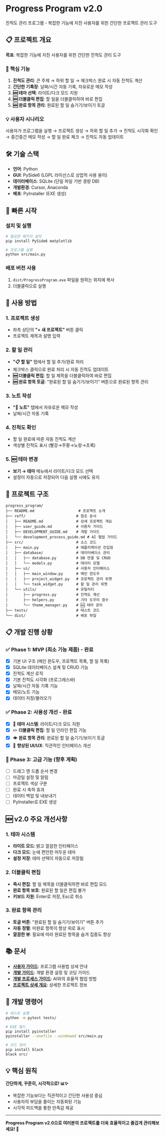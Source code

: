 # Progress Program v2.0
진척도 관리 프로그램 - 복잡한 기능에 지친 사용자를 위한 간단한 프로젝트 관리 도구

## 📋 프로젝트 개요

**목표**: 복잡한 기능에 지친 사용자를 위한 간단한 진척도 관리 도구

### 🎯 핵심 기능
1. **진척도 관리**: 큰 주제 → 하위 할 일 → 체크박스 완료 시 자동 진척도 계산
2. **간단한 기록장**: 날짜/시간 자동 기록, 자유로운 메모 작성
3. **🆕 테마 선택**: 라이트/다크 모드 지원
4. **🆕 더블클릭 편집**: 할 일을 더블클릭하여 바로 편집
5. **🆕 완료 항목 관리**: 완료된 할 일 숨기기/보이기 토글

### 💡 사용자 시나리오
사용자가 프로그램을 실행 → 프로젝트 생성 → 하위 할 일 추가 → 진척도 시각화 확인 → 중간중간 메모 작성 → 할 일 완료 체크 → 진척도 자동 업데이트

## 🛠 기술 스택

- **언어**: Python
- **GUI**: PySide6 (LGPL 라이선스로 상업적 사용 용이)
- **데이터베이스**: SQLite (단일 파일 기반 경량 DB)
- **개발환경**: Cursor, Anaconda
- **배포**: PyInstaller (EXE 생성)

## 🚀 빠른 시작

### 설치 및 실행
```bash
# 필요한 패키지 설치
pip install PySide6 matplotlib

# 프로그램 실행
python src/main.py
```

### 배포 버전 사용
1. `dist/ProgressProgram.exe` 파일을 원하는 위치에 복사
2. 더블클릭으로 실행

## 📖 사용 방법

### 1. 프로젝트 생성
- 좌측 상단의 **"+ 새 프로젝트"** 버튼 클릭
- 프로젝트 제목과 설명 입력

### 2. 할 일 관리
- **"📋 할 일"** 탭에서 할 일 추가/완료 처리
- 체크박스 클릭으로 완료 처리 시 자동 진척도 업데이트
- **🆕 더블클릭 편집**: 할 일 제목을 더블클릭하여 바로 편집
- **🆕 완료 항목 토글**: "완료된 할 일 숨기기/보이기" 버튼으로 완료된 항목 관리

### 3. 노트 작성
- **"📝 노트"** 탭에서 자유로운 메모 작성
- 날짜/시간 자동 기록

### 4. 진척도 확인
- 할 일 완료에 따른 자동 진척도 계산
- 색상별 진척도 표시 (빨강→주황→노랑→초록)

### 5. 🆕 테마 변경
- **보기 → 테마** 메뉴에서 라이트/다크 모드 선택
- 설정이 자동으로 저장되어 다음 실행 시에도 유지

## 📁 프로젝트 구조

```
progress_program/
├── README.md                    # 프로젝트 소개
├── reff/                       # 참조 문서
│   ├── README.md               # 상세 프로젝트 개요
│   ├── user_guide.md           # 사용자 가이드
│   ├── DEVELOPMENT_GUIDE.md    # 개발 가이드
│   └── development_process_guide.md # AI 협업 가이드
├── src/                        # 소스 코드
│   ├── main.py                 # 애플리케이션 진입점
│   ├── database/               # 데이터베이스 관리
│   │   ├── database.py         # DB 연결 및 CRUD
│   │   └── models.py           # 데이터 모델
│   ├── ui/                     # 사용자 인터페이스
│   │   ├── main_window.py      # 메인 윈도우
│   │   ├── project_widget.py   # 프로젝트 관리 위젯
│   │   └── task_widget.py      # 할 일 관리 위젯
│   └── utils/                  # 유틸리티
│       ├── progress.py         # 진척도 계산
│       ├── helpers.py          # 기타 도우미 함수
│       └── theme_manager.py    # 🆕 테마 관리
├── tests/                      # 테스트 코드
└── dist/                       # 배포 파일
```

## 📋 개발 진행 상황

### ✅ Phase 1: MVP (최소 기능 제품) - 완료
- [x] 기본 UI 구조 (메인 윈도우, 프로젝트 목록, 할 일 목록)
- [x] SQLite 데이터베이스 설계 및 CRUD 기능
- [x] 진척도 계산 로직
- [x] 기본 진척도 시각화 (프로그레스바)
- [x] 날짜/시간 자동 기록 기능
- [x] 메모/노트 기능
- [x] 데이터 저장/불러오기

### ✅ Phase 2: 사용성 개선 - 완료
- [x] 🎨 **테마 시스템**: 라이트/다크 모드 지원
- [x] ✏️ **더블클릭 편집**: 할 일 인라인 편집 기능
- [x] 👁️ **완료 항목 관리**: 완료된 할 일 숨기기/보이기 토글
- [x] 🎯 **향상된 UI/UX**: 직관적인 인터페이스 개선

### 🔄 Phase 3: 고급 기능 (향후 계획)
- [ ] 드래그 앤 드롭 순서 변경
- [ ] 마감일 설정 및 알림
- [ ] 프로젝트 색상 구분
- [ ] 완료 시 축하 효과
- [ ] 데이터 백업 및 내보내기
- [ ] PyInstaller로 EXE 생성

## 🆕 v2.0 주요 개선사항

### 1. 테마 시스템
- **라이트 모드**: 밝고 깔끔한 인터페이스
- **다크 모드**: 눈에 편안한 어두운 테마
- **설정 저장**: 테마 선택이 자동으로 저장됨

### 2. 더블클릭 편집
- **즉시 편집**: 할 일 제목을 더블클릭하면 바로 편집 모드
- **완료 항목 보호**: 완료된 할 일은 편집 불가
- **키보드 지원**: Enter로 저장, Esc로 취소

### 3. 완료 항목 관리
- **토글 버튼**: "완료된 할 일 숨기기/보이기" 버튼 추가
- **자동 정렬**: 미완료 항목이 항상 위로 표시
- **깔끔한 뷰**: 필요에 따라 완료된 항목을 숨겨 집중도 향상

## 📚 문서

- **[사용자 가이드](reff/user_guide.md)**: 프로그램 사용법 상세 안내
- **[개발 가이드](reff/DEVELOPMENT_GUIDE.md)**: 개발 환경 설정 및 코딩 가이드
- **[개발 프로세스 가이드](reff/development_process_guide.md)**: AI와의 효율적 협업 방법
- **[프로젝트 상세 개요](reff/README.md)**: 상세한 프로젝트 정보

## 🔧 개발 명령어

```bash
# 테스트 실행
python -m pytest tests/

# EXE 빌드
pip install pyinstaller
pyinstaller --onefile --windowed src/main.py

# 코드 정리
pip install black
black src/
```

## 💡 핵심 원칙

**간단하게, 꾸준히, 시각적으로! 📊✨**

- 복잡한 기능보다는 직관적이고 간단한 사용성 중심
- 사용자의 부담을 줄이는 자동화된 기능
- 시각적 피드백을 통한 만족감 제공

---

**Progress Program v2.0으로 여러분의 프로젝트를 더욱 효율적이고 즐겁게 관리해보세요! 🚀**
